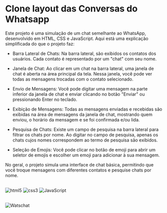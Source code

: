 # Clone layout das Conversas do Whatsapp

Este projeto é uma simulação de um chat semelhante ao WhatsApp, desenvolvido em HTML, CSS e JavaScript. Aqui está uma explicação simplificada do que o projeto faz:

* Barra Lateral de Chats: Na barra lateral, são exibidos os contatos dos usuários. Cada contato é representado por um "chat" com seu nome.

* Janela de Chat: Ao clicar em um chat na barra lateral, uma janela de chat é aberta na área principal da tela. Nessa janela, você pode ver todas as mensagens trocadas com o contato selecionado.

* Envio de Mensagens: Você pode digitar uma mensagem na parte inferior da janela de chat e enviar clicando no botão "Enviar" ou pressionando Enter no teclado.

* Exibição de Mensagens: Todas as mensagens enviadas e recebidas são exibidas na área de mensagens da janela de chat, mostrando quem enviou, o horário da mensagem e se foi confirmada e/ou lida.

* Pesquisa de Chats: Existe um campo de pesquisa na barra lateral para filtrar os chats por nome. Ao digitar no campo de pesquisa, apenas os chats cujos nomes correspondem ao termo de pesquisa são exibidos.

* Seleção de Emojis: Você pode clicar no botão de emoji para abrir um seletor de emojis e escolher um emoji para adicionar à sua mensagem.

No geral, o projeto simula uma interface de chat básica, permitindo que você troque mensagens com diferentes contatos e pesquise chats por nome.

<div style="display: inline_block"><br/>
<img alt="html5" src="https://img.shields.io/badge/HTML5-E34F26?style=for-the-badge&logo=html5&logoColor=white"/>
<img alt="css3" src="https://img.shields.io/badge/CSS3-1572B6?style=for-the-badge&logo=css3&logoColor=white"/>
<img alt="JavaScript" src="https://img.shields.io/badge/JavaScript-F7DF1E?style=for-the-badge&logo=javascript&logoColor=black"/>
</div><br/>

![Watschat](https://github.com/nayarakarinearaujo/Clone.Conversa.Wats/assets/149000384/efce84eb-6bcb-4c42-88cd-114e6bb064d0)

